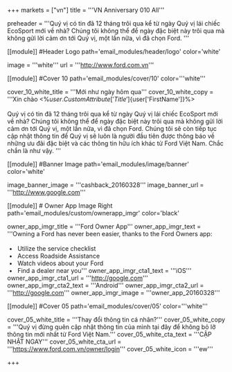 +++
markets = ["vn"]
title = '''VN Anniversary 010 All'''


preheader = '''Quý vị có tin đã 12 tháng trôi qua kể từ ngày Quý vị  lái chiếc EcoSport mới về nhà? Chúng tôi không thể để ngày đặc biệt này trôi qua mà không gửi lời cảm ơn tới Quý vị, một lần nữa, vì đã chọn Ford.  '''

[[module]] #Header Logo
path='email_modules/header/logo'
color='white'

  image = '''white'''
  url = '''http://www.ford.com.vn'''

[[module]] #Cover 10
path='email_modules/cover/10'
color='''white'''
 
  cover_10_white_title = '''Mới như ngày hôm qua'''
  cover_10_white_copy = '''Xin chào <%${user.CustomAttribute['Title']}%> <%${user['FirstName']}%><br><br>Quý vị có tin đã 12 tháng trôi qua kể từ ngày Quý vị lái chiếc EcoSport mới về nhà? Chúng tôi không thể để ngày đặc biệt này trôi qua mà không gửi lời cảm ơn tới Quý vị, một lần nữa, vì đã chọn Ford. Chúng tôi sẽ còn tiếp tục cập nhật thông tin để Quý vị sẽ luôn là người đầu tiên được thông báo về những ưu đãi đặc biệt và các thông tin hữu ích khác từ Ford Việt Nam. Chắc chắn là như vậy. '''

[[module]] #Banner Image
path='email_modules/image/banner'
color='white'

  image_banner_image = '''cashback_20160328'''
  image_banner_url = '''http://www.google.com'''
    
[[module]] # Owner App Image Right
path='email_modules/custom/ownerapp_imgr'
color='black'

  owner_app_imgr_title = '''Ford Owner App'''
  owner_app_imgr_text = '''Owning a Ford has never been easier, thanks to the Ford Owners app&#58;<br/><br/>&nbsp;&#8226;&nbsp;&nbsp;&nbsp;Utilize the service checklist<br/>&nbsp;&#8226;&nbsp;&nbsp;&nbsp;Access Roadside Assistance<br/>&nbsp;&#8226;&nbsp;&nbsp;&nbsp;Watch videos about your Ford<br/>&nbsp;&#8226;&nbsp;&nbsp;&nbsp;Find a dealer near you'''
  owner_app_imgr_cta1_text = '''iOS'''
  owner_app_imgr_cta1_url = '''http://google.com'''
  owner_app_imgr_cta2_text = '''Android'''
  owner_app_imgr_cta2_url = '''http://google.com'''
  owner_app_imgr_image = '''owner_app_20160328'''

[[module]] #Cover 05
path='email_modules/cover/05'
color='''white'''

  cover_05_white_title = '''Thay đổi thông tin cá nhân?'''
  cover_05_white_copy = '''Quý vị đừng quên cập nhật thông tin của mình tại đây để không bỏ lỡ thông tin mới nhất từ Ford Việt Nam.'''
  cover_05_white_cta_text = '''CẬP NHẬT NGAY'''
  cover_05_white_cta_url = '''https://www.ford.com.vn/owner/login'''
  cover_05_white_icon = '''ew'''

+++
